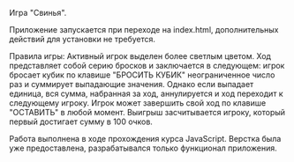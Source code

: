 Игра "Свинья".

Приложение запускается при переходе на index.html, дополнительных действий для установки не требуется. 

Правила игры:
Активный игрок выделен более светлым цветом. 
Ход представляет собой серию бросков и заключается в следующем: игрок бросает кубик по клавише "БРОСИТЬ КУБИК" неограниченное число раз и суммирует выпадающие значения.
Однако если выпадает единица, вся сумма, набранная за ход, аннулируется и ход переходит к следующему игроку.
Игрок может завершить свой ход по клавише "ОСТАВИТЬ" в любой момент.
Выигрыш засчитывается игроку, который первый достигает сумму в 100 очков. 

Работа выполнена в ходе прохождения курса JavaScript. Верстка была уже предоставлена, разрабатывался только функционал приложения.
